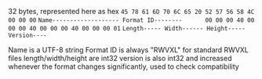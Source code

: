 32 bytes, represented here as hex
`45 78 61 6D 70 6C 65 20 52 57 56 58 4C 00 00 00`
`Name------------------- Format ID--------      `
`00 00 00 40 00 00 00 40 00 00 00 40 00 00 00 01`
`Length----- Width------ Height----- Version----` 

Name is a UTF-8 string
Format ID is always "RWVXL" for standard RWVXL files
length/width/height are int32
version is also int32 and increased whenever the format changes significantly, used to check compatibility

